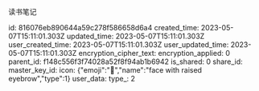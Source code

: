 读书笔记

id: 816076eb890644a59c278f586658d6a4
created_time: 2023-05-07T15:11:01.303Z
updated_time: 2023-05-07T15:11:01.303Z
user_created_time: 2023-05-07T15:11:01.303Z
user_updated_time: 2023-05-07T15:11:01.303Z
encryption_cipher_text: 
encryption_applied: 0
parent_id: f148c556f3f74028a52f8f94ab1b6942
is_shared: 0
share_id: 
master_key_id: 
icon: {"emoji":"🤨","name":"face with raised eyebrow","type":1}
user_data: 
type_: 2